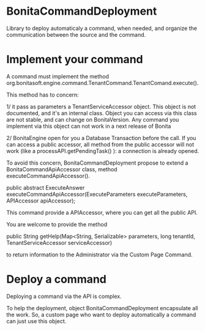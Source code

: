 # BonitaCommandDeployment
Library to deploy automaticaly a command, when needed, and organize the communication between the source and the command.



# Implement your command

A command must implement the method org.bonitasoft.engine.command.TenantCommand.TenantComand.execute().

This method has to concern:

1/ it pass as parameters a TenantServiceAccessor object. This object is not documented, and it's an internal class. Object you can access via this class are not stable, and can change on BonitaVersion. Any command you implement via this object can not work in a next release of Bonita

2/ BonitaEngine open for you a Database Transaction before the call. If you can access a public accessor, all method from the public accessor will not work (like a processAPI.getPendingTask() ): a connection is already opened.

To avoid this concern, BonitaCommandDeployment propose to extend a BonitaCommandApiAccessor class, method executeCommandApiAccessor().

public abstract ExecuteAnswer executeCommandApiAccessor(ExecuteParameters executeParameters, APIAccessor apiAccessor);

This command provide a APIAccessor, where you can get all the public API.

You are welcome to provide the method

public String getHelp(Map<String, Serializable> parameters, long tenantId, TenantServiceAccessor serviceAccessor) 

to return information to the Administrator via the Custom Page Command.

# Deploy a command

Deploying a command via the API is complex.  

To help the deployment, object BonitaCommandDeployment encapsulate all the work. So, a custom page who want to deploy automatically a command can just use this object.

